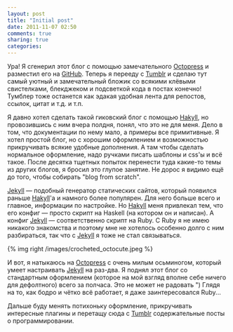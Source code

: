 ```yaml
---
layout: post
title: "Initial post"
date: 2011-11-07 02:50
comments: true
sharing: true
categories: 
---
```


Ура! Я сгенерил этот блог с помощью замечательного [Octopress] и разместил его на [GitHub]. Теперь я перееду с [Tumblr] и сделаю тут самый уютный и замечательный бложик со всякими клёвыми свистелками, блекджеком и подсветкой кода в постах конечно! Тумблер тоже останется как эдакая удобная лента для репостов, ссылок, цитат и т.д. и т.п.

<!-- more -->

Я давно хотел сделать такой гиковский блог с помощью [Hakyll], но провозившись с ним вчера полдня, понял, что это не для меня. Дело в том, что документации по нему мало, а примеры все примитивные. Я хотел простой блог, но с хорошим оформлением и возможностью прикручивать всякие удобные дополнения. А там чтобы сделать нормальное оформление, надо ручками писать шаблоны и css'ы и всё такое. После десятка тщетных попыток перенести туда какие-то темы из других блогов, я бросил это глупое занятие. Не дорос я видимо ещё до того, чтобы собирать "blog from scratch".

[Jekyll] — подобный генератор статических сайтов, который появился раньше [Hakyll]'а и намного более популярен. Для него больше всего и главное, информации по настройке. Но [Hakyll] меня привлекал тем, что его конфиг — просто скрипт на Haskell (на котором он и написан). А конфиг [Jekyll] — соответственно скрипт на Ruby. С Ruby я не имею никакого знакомства и поэтому мне не хотелось особенно долго с ним разбираться, так что с [Jekyll] я тоже не стал связываться.

{% img right /images/crocheted_octocute.jpeg %}

И вот, я натыкаюсь на [Octopress] с очень милым осьминогом, который умеет настраивать [Jekyll] на раз-два. Я поднял этот блог со стандартным оформлением (которое на мой взгляд вполне себе ничего для дефолтного) всего за полчаса. Это не может не радовать ") Глядя на то, как бодро и чётко всё работает, я даже заинтересовался Ruby...

Дальше буду менять потихоньку оформление, прикручивать интересные плагины и перетащу сюда с [Tumblr] содержательные посты о программировании.

[Octopress]: http://octopress.org
[GitHub]: https://github.com/laughedelic/laughedelic.github.com
[Tumblr]: http://laughedelic.tumblr.com
[Hakyll]: http://jaspervdj.be/hakyll
[Jekyll]: https://github.com/mojombo/jekyll/wiki

